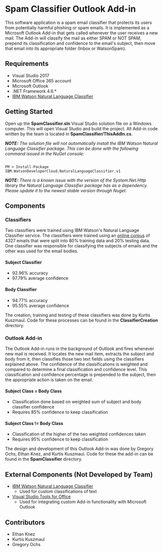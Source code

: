 # Spam Classifier Outlook Add-in
This software application is a spam email classifier that protects its users from potentially harmful phishing or spam emails. It is implemented as a Microsoft Outlook Add-in that gets called whenever the user receives a new mail. The Add-in will classify the mail as either SPAM or NOT SPAM, prepend its classification and confidence to the email's subject, then move that email into its appropriate folder (Inbox or WatsonSpam).

## Requirements
* Visual Studio 2017
* Microsoft Office 365 account
* Microsoft Outlook
* .NET Framework 4.6.*
* [IBM Watson Natural Language Classifier](https://github.com/watson-developer-cloud/dotnet-standard-sdk/tree/development/src/IBM.WatsonDeveloperCloud.NaturalLanguageClassifier.v1)

## Getting Started
Open up the __SpamClassifier.sln__ Visual Studio solution file on a Windows computer. This will open Visual Studio and build the project. All Add-in code written by the team is located in __SpamClassifier/ThisAddIn.cs__.

_**NOTE:** The solution file will not automatically install the IBM Watson Natural Language Classifier package. This can be done with the following command issued in the NuGet console:_
```

PM > Install-Package IBM.WatsonDeveloperCloud.NaturalLanguageClassifier.v1

```
_**NOTE:** There is a known issue with the version of the System.Net.Http library the Natural Language Classifier package has as a dependency. Please update it to the newest stable version through Nuget._
## Components

### Classifiers
Two classifiers were trained using IBM Watson's Natural Language Classifier service. The classifiers were trained using an [online corpus](http://www.csmining.org/index.php/spam-email-datasets-.html) of 4327 emails that were split into 80% training data and 20% testing data. One classifier was responsible for classifying the subjects of emails and the other was used for the email bodies.

#### Subject Classifier
* 92.96% accuracy
* 97.79% average confidence

#### Body Classifier
* 94.77% accuracy
* 95.55% average confidence

The creation, training and testing of these classifiers was done by Kurtis Kuszmaul. Code for these processes can be found in the __ClassifierCreation__ directory.

### Outlook Add-in
The Outlook Add-in runs in the background of Outlook and fires whenever new mail is received. It locates the new mail item, extracts the subject and body from it, then classifies those two text fields using the classifiers explained above. The confidence of the classifications is weighted and compared to determine a final classification and confidence level. This classification and confidence percentage is prepended to the subject, then the appropriate action is taken on the email.

#### Subject Class = Body Class
* Classification done based on weighted sum of subject and body classifier confidence
* Requires 85% confidence to keep classification

#### Subject Class != Body Class
* Classification of the higher of the two weighted confidences taken
* Requires 95% confidence to keep classification

The design and development of this Outlook Add-in was done by Gregory Ochs, Ethan Knez, and Kurtis Kuszmaul. Code for these the add-in can be found in the __SpamClassifier__ directory.

## External Components (Not Developed by Team)
* [IBM Watson Natural Language Classifier](https://github.com/watson-developer-cloud/dotnet-standard-sdk/tree/development/src/IBM.WatsonDeveloperCloud.NaturalLanguageClassifier.v1)
  * Used for custom classifications of text
* [Visual Studio Tools for Office](https://docs.microsoft.com/en-us/visualstudio/vsto/programming-vsto-add-ins)
  * Used for integrating custom Add-in functionality with Microsoft Outlook

## Contributors
* Ethan Knez
* Kurtis Kuszmaul
* Gregory Ochs
